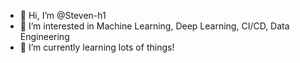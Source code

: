 - 👋 Hi, I’m @Steven-h1
- 👀 I’m interested in Machine Learning, Deep Learning, CI/CD, Data Engineering
- 🌱 I’m currently learning lots of things!

<!---
Steven-h1/Steven-h1 is a ✨ special ✨ repository because its `README.md` (this file) appears on your GitHub profile.
You can click the Preview link to take a look at your changes.
--->

